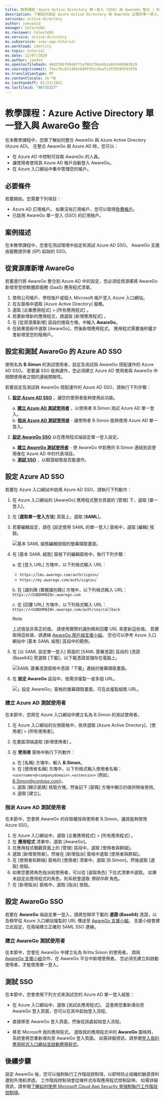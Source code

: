 ```yaml
---
title: 教學課程：Azure Active Directory 單一登入 (SSO) 與 AwareGo 整合 | Microsoft Docs
description: 了解如何設定 Azure Active Directory 與 AwareGo 之間的單一登入。
services: active-directory
author: jeevansd
manager: CelesteDG
ms.reviewer: CelesteDG
ms.service: active-directory
ms.subservice: saas-app-tutorial
ms.workload: identity
ms.topic: tutorial
ms.date: 12/07/2020
ms.author: jeedes
ms.openlocfilehash: 4682396f68d6ff1af0b2fb6a5b1a8419d6963529
ms.sourcegitcommit: 78ecfbc831405e8d0f932c9aafcdf59589f81978
ms.translationtype: MT
ms.contentlocale: zh-TW
ms.lasthandoff: 01/23/2021
ms.locfileid: "98735327"
---
```

# <a name="tutorial-azure-active-directory-single-sign-on-integration-with-awarego"></a>教學課程：Azure Active Directory 單一登入與 AwareGo 整合

在本教學課程中，您將了解如何整合 AwareGo 與 Azure Active Directory (Azure AD)。 在整合 AwareGo 與 Azure AD 時，您可以︰

* 在 Azure AD 中控制可存取 AwareGo 的人員。
* 讓使用者使用其 Azure AD 帳戶自動登入 AwareGo。
* 在 Azure 入口網站中集中管理您的帳戶。

## <a name="prerequisites"></a>必要條件

若要開始，您需要下列項目：

* Azure AD 訂用帳戶。 如果沒有訂用帳戶，您可以取得[免費帳戶](https://azure.microsoft.com/free/)。
* 已啟用 AwareGo 單一登入 (SSO) 的訂用帳戶。

## <a name="scenario-description"></a>案例描述

在本教學課程中，您會在測試環境中設定和測試 Azure AD SSO。 AwareGo 支援由服務提供者 (SP) 起始的 SSO。


## <a name="adding-awarego-from-the-gallery"></a>從資源庫新增 AwareGo

若要進行將 AwareGo 整合到 Azure AD 中的設定，您必須從資源庫將 AwareGo 新增至受控軟體即服務 (SaaS) 應用程式清單。

1. 使用公司帳戶、學校帳戶或個人 Microsoft 帳戶登入 Azure 入口網站。
1. 在左窗格中選取 [Azure Active Directory]  服務。
1. 選取 [企業應用程式]   > [所有應用程式]  。
1. 若要新增新的應用程式，請選取 [新增應用程式]  。
1. 在 [從資源庫新增] 區段的搜尋方塊，中輸入 **AwareGo**。
1. 在結果面板中選取 [AwareGo]，然後新增應用程式。 應用程式需要幾秒鐘才會新增至您的租用戶。


## <a name="configure-and-test-azure-ad-sso-for-awarego"></a>設定和測試 AwareGo 的 Azure AD SSO

使用名為 **B.Simon** 的測試使用者，設定及測試與 AwareGo 搭配運作的 Azure AD SSO。 若要讓 SSO 能夠運作，您必須建立 Azure AD 使用者與 AwareGo 中相關使用者之間的連結關聯性。

若要設定及測試與 AwareGo 搭配運作的 Azure AD SSO，請執行下列步驟：

1. **[設定 Azure AD SSO](#configure-azure-ad-sso)** ，讓您的使用者能夠使用此功能。  

    a. **[建立 Azure AD 測試使用者](#create-an-azure-ad-test-user)** ，以使用者 B.Simon 測試 Azure AD 單一登入。  
    b. **[指派 Azure AD 測試使用者](#assign-the-azure-ad-test-user)** - 讓使用者 B.Simon 能夠使用 Azure AD 單一登入。  

1. **[設定 AwareGo SSO](#configure-awarego-sso)** 以在應用程式端設定單一登入設定。

    a. **[建立 AwareGo 測試使用者](#create-an-awarego-test-user)** - 使 AwareGo 中對應的 B.Simon 連結到該使用者在 Azure AD 中的代表項目。  
    b. **[測試 SSO](#test-sso)** ，以驗證組態是否能運作。

## <a name="configure-azure-ad-sso"></a>設定 Azure AD SSO

若要在 Azure 入口網站中啟用 Azure AD SSO，請執行下列動作：

1. 在 Azure 入口網站的 [AwareGo] 應用程式整合頁面的 [管理] 下，選取 [單一登入]。
1. 在 [**選取單一登入方法**] 頁面上，選取 [**SAML**]。
1. 若要編輯設定，請在 [設定使用 SAML 的單一登入] 窗格中，選取 [編輯] 按鈕。

   ![基本 SAML 組態編輯按鈕的螢幕擷取畫面。](common/edit-urls.png)

1. 在 [基本 SAML 組態] 窗格下的編輯窗格中，執行下列步驟：

    a. 在 [登入 URL] 方塊中，以下列格式輸入 URL︰

    * `https://lms.awarego.com/auth/signin/` 
    * `https://my.awarego.com/auth/signin/`

    b. 在 [識別碼 (實體識別碼)] 方塊中，以下列格式輸入 URL：`https://<SUBDOMAIN>.awarego.com`

    c. 在 [回覆 URL] 方塊中，以下列格式輸入 URL：`https://<SUBDOMAIN>.awarego.com/auth/sso/callback`

    > [!NOTE]
    > 上述值並非真正的值。 請使用實際的識別碼和回覆 URL 來更新這些值。 若要取得這些值，請連絡 [AwareGo 用戶端支援小組](mailto:support@awarego.com)。 您也可以參考 Azure 入口網站中 [基本 SAML 組態] 區段中的範例。

1. 在 [以 SAML 設定單一登入] 頁面的 [SAML 簽署憑證] 區段的 [憑證 (Base64)] 旁選取 [下載]，以下載憑證並儲存在電腦上。

    ![SAML 簽署憑證窗格中憑證「下載」連結的螢幕擷取畫面。](common/certificatebase64.png)

1. 在 **設定 AwareGo** 區段中，依需求複製一或多個 URL。

    ![」設定 AwareGo」窗格的螢幕擷取畫面，可在此複製組態 URL。](common/copy-configuration-urls.png)

### <a name="create-an-azure-ad-test-user"></a>建立 Azure AD 測試使用者

在本節中，您將在 Azure 入口網站中建立名為 B.Simon 的測試使用者。

1. 在 Azure 入口網站的左側窗格中，依序選取 [Azure Active Directory]、[使用者] > [所有使用者]。
1. 在畫面頂端選取 [新增使用者]  。
1. 在 **使用者** 窗格中執行下列動作：

   a. 在 [名稱] 方塊中，輸入 **B.Simon**。  
   b. 在 [使用者名稱] 方塊中，以下列格式輸入使用者名稱：`<username>@<companydomain>.<extension>` (例如，B.Simon@contoso.com)。  
   c. 選取 [顯示密碼] 核取方塊，然後記下 [密碼] 方塊中顯示的值供稍後使用。  
   d. 選取 [建立]。

### <a name="assign-the-azure-ad-test-user"></a>指派 Azure AD 測試使用者

在本節中，您會將 AwareGo 的存取權授與使用者 B.Simon，讓其能夠使用 Azure SSO。

1. 在 Azure 入口網站中，選取 [企業應用程式]   > [所有應用程式]  。
1. 在 **應用程式** 清單中，選取 [AwareGo]。
1. 在應用程式概觀頁面上的 [管理] 區段中，選取 [使用者與群組]。
1. 選取 [新增使用者]，然後在 [新增指派] 窗格中選取 [使用者與群組]。
1. 在 [使用者和群組] 窗格的 [使用者] 清單中，選取 [B.Simon]，然後選取 [選取] 按鈕。
1. 如果您要將角色指派給使用者，可以從 [選取角色] 下拉式清單中選取。 如果未設定此應用程式的角色，則系統會選取 *預設存取* 角色。
1. 在 [新增指派] 窗格中，選取 [指派] 按鈕。

## <a name="configure-awarego-sso"></a>設定 AwareGo SSO

若要在 **AwareGo** 端設定單一登入，請將您稍早下載的 **憑證 (Base64)** 憑證，以及稍早從 Azure 入口網站複製的 URL 傳送至 [AwareGo 支援小組](mailto:support@awarego.com)。 支援小組會建立此設定，在兩端建立正確的 SAML SSO 連線。

### <a name="create-an-awarego-test-user"></a>建立 AwareGo 測試使用者

在本節中，您會在 AwareGo 中建立名為 Britta Simon 的使用者。 請與 [AwareGo 支援小組](mailto:support@awarego.com)合作，在 AwareGo 平台中新增使用者。 您必須先建立和啟動使用者，才能使用單一登入。

## <a name="test-sso"></a>測試 SSO 

在本節中，您會使用下列方式來測試您的 Azure AD 單一登入組態： 

* 在 Azure 入口網站中，選取 [測試此應用程式]。 這會將您重新導向至 AwareGo 登入頁面，您可以在其中起始登入流程。 

* 直接移至 AwareGo 登入頁面，然後從該處起始登入流程。

* 移至 Microsoft 我的應用程式。 選取我的應用程式中的 **AwareGo** 圖格時，系統會將您重新導向至 AwareGo 登入頁面。 如需詳細資訊，請參閱[登入我的應用程式入口網站並啟動應用程式](../user-help/my-apps-portal-end-user-access.md)。


## <a name="next-steps"></a>後續步驟

設定 AwareGo 後，您可以強制執行工作階段控制項，以即時防止組織的敏感資料遭到外洩和滲透。 工作階段控制項會從條件式存取應用程式控制延伸。 如需詳細資訊，請參閱[了解如何使用 Microsoft Cloud App Security 來強制執行工作階段控制項](/cloud-app-security/proxy-deployment-any-app)。